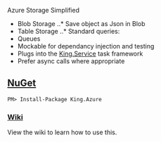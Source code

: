 Azure Storage Simplified
- Blob Storage
..* Save object as Json in Blob
- Table Storage
..* Standard queries:
- Queues
- Mockable for dependancy injection and testing
- Plugs into the [King.Service](https://github.com/jefking/King.Service) task framework
- Prefer async calls where appropriate

## [NuGet](https://www.nuget.org/packages/King.Azure)
```
PM> Install-Package King.Azure
```

### [Wiki](https://github.com/jefking/King.Azure/wiki)
View the wiki to learn how to use this.